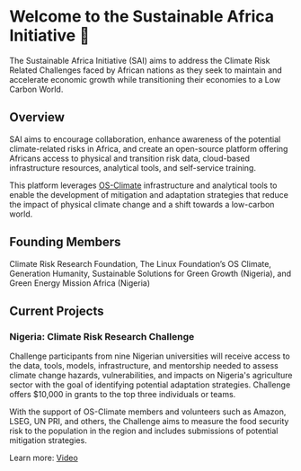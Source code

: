# Welcome to the Sustainable Africa Initiative 👋

The Sustainable Africa Initiative (SAI) aims to address the Climate Risk Related Challenges faced by African nations as they seek to maintain and accelerate economic growth while transitioning their economies to a Low Carbon World.

## Overview
SAI aims to encourage collaboration, enhance awareness of the potential climate-related risks in Africa, and create an open-source platform offering Africans access to physical and transition risk data, cloud-based infrastructure resources, analytical tools, and self-service training. 

This platform leverages [OS-Climate](https://github.com/os-climate/OS-Climate-Community-Hub#os-climate-community-hub) infrastructure and analytical tools to enable the development of mitigation and adaptation strategies that reduce the impact of physical climate change and a shift towards a low-carbon world. 

## Founding Members
Climate Risk Research Foundation, The Linux Foundation’s OS Climate, Generation Humanity, Sustainable Solutions for Green Growth (Nigeria), and Green Energy Mission Africa (Nigeria) 

## Current Projects
### Nigeria: Climate Risk Research Challenge

Challenge participants from nine Nigerian universities will receive access to the data, tools, models, infrastructure, and mentorship needed to assess climate change hazards, vulnerabilities, and impacts on Nigeria's agriculture sector with the goal of identifying potential adaptation strategies.  Challenge offers $10,000 in grants to the top three individuals or teams.

With the support of OS-Climate members and volunteers such as Amazon, LSEG, UN PRI, and others, the Challenge aims to measure the food security risk to the population in the region and includes submissions of potential mitigation strategies.

Learn more: [Video](https://youtu.be/avZNkpM1Xsc)
